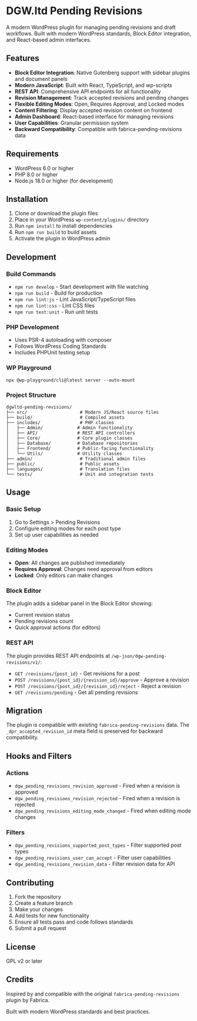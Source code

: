 # DGW.ltd Pending Revisions

A modern WordPress plugin for managing pending revisions and draft workflows. Built with modern WordPress standards, Block Editor integration, and React-based admin interfaces.

## Features

- **Block Editor Integration**: Native Gutenberg support with sidebar plugins and document panels
- **Modern JavaScript**: Built with React, TypeScript, and wp-scripts
- **REST API**: Comprehensive API endpoints for all functionality
- **Revision Management**: Track accepted revisions and pending changes
- **Flexible Editing Modes**: Open, Requires Approval, and Locked modes
- **Content Filtering**: Display accepted revision content on frontend
- **Admin Dashboard**: React-based interface for managing revisions
- **User Capabilities**: Granular permission system
- **Backward Compatibility**: Compatible with fabrica-pending-revisions data

## Requirements

- WordPress 6.0 or higher
- PHP 8.0 or higher
- Node.js 18.0 or higher (for development)

## Installation

1. Clone or download the plugin files
2. Place in your WordPress `wp-content/plugins/` directory
3. Run `npm install` to install dependencies
4. Run `npm run build` to build assets
5. Activate the plugin in WordPress admin

## Development

### Build Commands

- `npm run develop` - Start development with file watching
- `npm run build` - Build for production
- `npm run lint:js` - Lint JavaScript/TypeScript files
- `npm run lint:css` - Lint CSS files
- `npm run test:unit` - Run unit tests

### PHP Development

- Uses PSR-4 autoloading with composer
- Follows WordPress Coding Standards
- Includes PHPUnit testing setup


### WP Playground

```
npx @wp-playground/cli@latest server --auto-mount
```

### Project Structure

```
dgwltd-pending-revisions/
├── src/                    # Modern JS/React source files
├── build/                  # Compiled assets
├── includes/               # PHP classes
│   ├── Admin/             # Admin functionality
│   ├── API/               # REST API controllers
│   ├── Core/              # Core plugin classes
│   ├── Database/          # Database repositories
│   ├── Frontend/          # Public-facing functionality
│   └── Utils/             # Utility classes
├── admin/                  # Traditional admin files
├── public/                 # Public assets
├── languages/              # Translation files
└── tests/                  # Unit and integration tests
```

## Usage

### Basic Setup

1. Go to Settings > Pending Revisions
2. Configure editing modes for each post type
3. Set up user capabilities as needed

### Editing Modes

- **Open**: All changes are published immediately
- **Requires Approval**: Changes need approval from editors
- **Locked**: Only editors can make changes

### Block Editor

The plugin adds a sidebar panel in the Block Editor showing:
- Current revision status
- Pending revisions count
- Quick approval actions (for editors)

### REST API

The plugin provides REST API endpoints at `/wp-json/dgw-pending-revisions/v1/`:

- `GET /revisions/{post_id}` - Get revisions for a post
- `POST /revisions/{post_id}/{revision_id}/approve` - Approve a revision
- `POST /revisions/{post_id}/{revision_id}/reject` - Reject a revision
- `GET /revisions/pending` - Get all pending revisions

## Migration

The plugin is compatible with existing `fabrica-pending-revisions` data. The `_dpr_accepted_revision_id` meta field is preserved for backward compatibility.

## Hooks and Filters

### Actions

- `dgw_pending_revisions_revision_approved` - Fired when a revision is approved
- `dgw_pending_revisions_revision_rejected` - Fired when a revision is rejected
- `dgw_pending_revisions_editing_mode_changed` - Fired when editing mode changes

### Filters

- `dgw_pending_revisions_supported_post_types` - Filter supported post types
- `dgw_pending_revisions_user_can_accept` - Filter user capabilities
- `dgw_pending_revisions_revision_data` - Filter revision data for API

## Contributing

1. Fork the repository
2. Create a feature branch
3. Make your changes
4. Add tests for new functionality
5. Ensure all tests pass and code follows standards
6. Submit a pull request

## License

GPL v2 or later

## Credits

Inspired by and compatible with the original `fabrica-pending-revisions` plugin by Fabrica.

Built with modern WordPress standards and best practices.